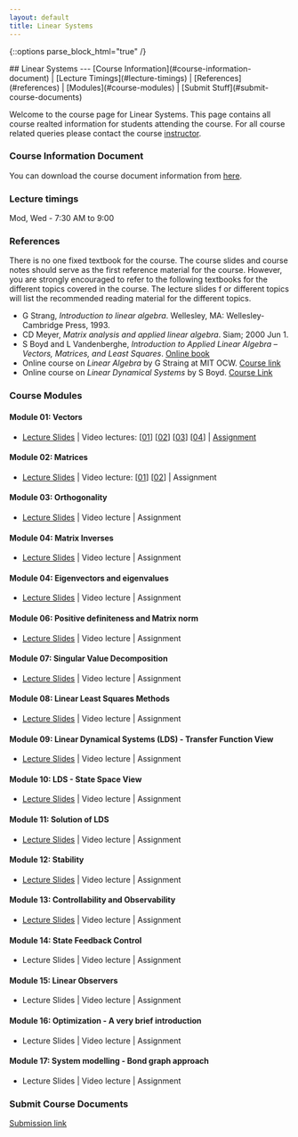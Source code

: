 ```yaml
---
layout: default
title: Linear Systems
---
```

{::options parse_block_html="true" /}
<div class="well">
## Linear Systems
---
[Course Information](#course-information-document) |
[Lecture Timings](#lecture-timings) |
[References](#references) |
[Modules](#course-modules) |
[Submit Stuff](#submit-course-documents)

Welcome to the course page for Linear Systems. This page contains all course realted information for students attending the course. For all course related queries please contact the course [instructor](mailto:siva82kb.work@gmail.com).


### Course Information Document
You can download the course document information from [here]({{site.baseurl}}/teaching/ls/course_info.pdf).


### Lecture timings
Mod, Wed - 7:30 AM to 9:00

### References
There is no one fixed textbook for the course. The course slides and course notes should serve as the first reference material for the course. However, you are strongly encouraged to refer to the following textbooks for the different topics covered in the course. The lecture slides f    or different topics will list the recommended reading material for the different topics.

- G Strang, _Introduction to linear algebra_. Wellesley, MA: Wellesley-Cambridge Press, 1993.
- CD Meyer, _Matrix analysis and applied linear algebra_. Siam; 2000 Jun 1.
- S Boyd and L Vandenberghe, _Introduction to Applied Linear Algebra – Vectors, Matrices, and Least Squares_. [Online book](https://web.stanford.edu/~boyd/vmls/)
- Online course on _Linear Algebra_ by G Straing at MIT OCW. [Course link](https://goo.gl/VUy64k)
- Online course on _Linear Dynamical Systems_ by S Boyd. [Course Link](https://see.stanford.edu/Course/EE263)


### Course Modules
#### Module 01: Vectors
- [Lecture Slides]({{site.baseurl}}/teaching/ls/lectures/vectors.pdf) |
Video lectures: 
[[01](https://youtu.be/ju2OOo9SSDw)]
[[02](https://youtu.be/JmVBRKQi4ns)] 
[[03](https://youtu.be/eSHx-JXb4KI)]
[[04](https://youtu.be/AgFGFZnTt4k)] |
[Assignment]({{site.baseurl}}/teaching/ls/assignments/vectors.pdf)

#### Module 02: Matrices
- [Lecture Slides]({{site.baseurl}}/teaching/ls/lectures/matrices.pdf) |
Video lecture:
[[01](https://youtu.be/AgFGFZnTt4k?t=1171)]
[[02](https://youtu.be/69nFHl5QKrs)] |
Assignment

#### Module 03: Orthogonality
- [Lecture Slides]({{site.baseurl}}/teaching/ls/lectures/orthogonality.pdf) |
Video lecture |
Assignment

#### Module 04: Matrix Inverses
- [Lecture Slides]({{site.baseurl}}/teaching/ls/lectures/matrixinverses.pdf) |
Video lecture |
Assignment

#### Module 04: Eigenvectors and eigenvalues
- [Lecture Slides]({{site.baseurl}}/teaching/ls/lectures/eigenvalvec.pdf) |
Video lecture |
Assignment

#### Module 06: Positive definiteness and Matrix norm
- [Lecture Slides]({{site.baseurl}}/teaching/ls/lectures/pdmatnorm.pdf) |
Video lecture |
Assignment

#### Module 07: Singular Value Decomposition
- [Lecture Slides]({{site.baseurl}}/teaching/ls/lectures/svd.pdf) |
Video lecture |
Assignment

#### Module 08: Linear Least Squares Methods
- [Lecture Slides]({{site.baseurl}}/teaching/ls/lectures/leastsquares.pdf) |
Video lecture |
Assignment

#### Module 09: Linear Dynamical Systems (LDS) - Transfer Function View
- [Lecture Slides]({{site.baseurl}}/teaching/ls/lectures/ldstfview.pdf) |
Video lecture |
Assignment

#### Module 10: LDS - State Space View
- [Lecture Slides]({{site.baseurl}}/teaching/ls/lectures/ldsss.pdf) |
Video lecture |
Assignment

#### Module 11: Solution of LDS
- [Lecture Slides]({{site.baseurl}}/teaching/ls/lectures/ldssol.pdf) |
Video lecture |
Assignment

#### Module 12: Stability
- [Lecture Slides]({{site.baseurl}}/teaching/ls/lectures/stability.pdf) |
Video lecture |
Assignment

#### Module 13: Controllability and Observability
- [Lecture Slides]({{site.baseurl}}/teaching/ls/lectures/contobs.pdf) |
Video lecture |
Assignment

#### Module 14: State Feedback Control
- Lecture Slides |
Video lecture |
Assignment

#### Module 15: Linear Observers
- Lecture Slides |
Video lecture |
Assignment

#### Module 16: Optimization -  A very brief introduction
- Lecture Slides |
Video lecture |
Assignment

#### Module 17: System modelling - Bond graph approach
- Lecture Slides |
Video lecture |
Assignment

### Submit Course Documents
[Submission link](https://forms.gle/fnqPjoVQmx1jfSfg9)

<!-- ### Course Notes
The [course notes]({{site.baseurl}}/teaching/ls/lsnotes.pdf) contains some of the topics covered (and not covered) in the lectures. I am still in the process of preparing this document and hope to have at least a first draft completed soon. Please visit the page regularly to have the most up-to-date version. -->

<!-- ### Homework Assignments
The [assigment document]({{site.baseurl}}/teaching/ls/assignment.pdf) contains all the problems you will need to workout as part of your homework. You will be informed in class regularly about the sections to solve and submit as your homework assignment. The document will be regularly updated and revised, you are encouraged to make sure you have the most up-to-date document when working on your assigments. You can download data for programming assingments for the different assignments from the link given below:
- [SVD and Least Squares Methods]({{site.baseurl}}/teaching/ls/data/ls.zip) -->

</div>
